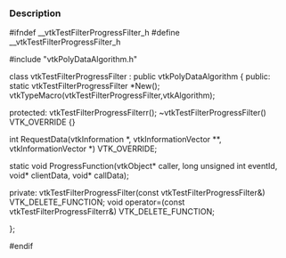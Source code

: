 ### Description
<source lang="cpp">
#ifndef __vtkTestFilterProgressFilter_h
#define __vtkTestFilterProgressFilter_h
 
#include "vtkPolyDataAlgorithm.h"
 
class vtkTestFilterProgressFilter : public vtkPolyDataAlgorithm 
{
public:
  static vtkTestFilterProgressFilter *New();
  vtkTypeMacro(vtkTestFilterProgressFilter,vtkAlgorithm);

protected:
  vtkTestFilterProgressFilterr();
  ~vtkTestFilterProgressFilter() VTK_OVERRIDE {}
 
  int RequestData(vtkInformation *, vtkInformationVector **, vtkInformationVector *) VTK_OVERRIDE; 
 
  static void ProgressFunction(vtkObject* caller, long unsigned int eventId, void* clientData, void* callData);
  
private:
  vtkTestFilterProgressFilter(const vtkTestFilterProgressFilter&) VTK_DELETE_FUNCTION;
  void operator=(const vtkTestFilterProgressFilterr&) VTK_DELETE_FUNCTION;
 
};

#endif
</source>
